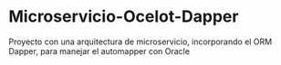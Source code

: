 # Microservicio-Ocelot-Dapper
Proyecto con una arquitectura de microservicio, incorporando el ORM Dapper, para manejar el automapper con Oracle

